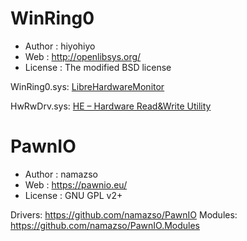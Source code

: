 # WinRing0
- Author : hiyohiyo
- Web : http://openlibsys.org/
- License : The modified BSD license

WinRing0.sys: [LibreHardwareMonitor](https://github.com/LibreHardwareMonitor/LibreHardwareMonitor)

HwRwDrv.sys: [HE – Hardware Read&Write Utility](http://hwrwdrv.phpnet.us/)

# PawnIO
- Author : namazso
- Web : https://pawnio.eu/
- License : GNU GPL v2+

Drivers: https://github.com/namazso/PawnIO
Modules: https://github.com/namazso/PawnIO.Modules 
